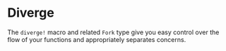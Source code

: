 # Diverge

The `diverge!` macro and related `Fork` type give you easy control over the
flow of your functions and appropriately separates concerns.
